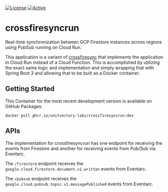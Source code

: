 [![License](https://img.shields.io/badge/License-Apache%202.0-blue.svg)](https://opensource.org/licenses/Apache-2.0) [![Active](https://img.shields.io/badge/Status-Active-green)](https://unitvectory-labs.github.io/uvy-labs-guide/bestpractices/status/#active)

# crossfiresyncrun

Real-time synchronization between GCP Firestore instances across regions using PubSub running on Cloud Run.

This application is a variant of [crossfiresync](https://github.com/UnitVectorY-Labs/crossfiresync) that implements the application in Cloud Run instead of a Cloud Function. This is accomplished by utilizing the exact same logic and implementation and simply wrapping that with Spring Boot 3 and allowing that to be built as a Docker container.

## Getting Started

This Container for the most recent development version is available on GitHub Packages:

```
docker pull ghcr.io/unitvectory-labs/crossfiresyncrun:dev
```

## APIs

The implementation for crossfiresyncrun has one endpoint for receiving the events from Firestore and another for receiving events from Pub/Sub via Eventarc.

The `/firestore` endpoint receives the `google.cloud.firestore.document.v1.written` events from Eventarc.

The `/pubsub` endpoint receives the `google.cloud.pubsub.topic.v1.messagePublished` events from Eventarc.
